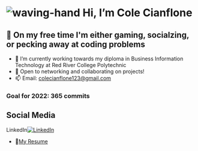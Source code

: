  # ![waving-hand](Waving-Hand-Gif]https://raw.githubusercontent.com/nixin72/nixin72/master/wave.gif) Hi, I’m Cole Cianflone
 ## 👀 On my free time I'm either gaming, socialzing, or pecking away at coding problems
- 🌱 I’m currently working towards my diploma in Business Information Technology at Red River College Polytechnic
- 💞️ Open to networking and collaborating on projects!
- 📫 Email: colecianflone123@gmail.com

 ### Goal for 2022: 365 commits
 
## Social Media 
LinkedIn[![LinkedIn][1]][2]

<!-- Icons -->
[1]: https://raw.githubusercontent.com/MartinHeinz/MartinHeinz/master/linkedin-3-16.png

<!-- Links to your social media accounts -->

[2]: https://www.linkedin.com/in/colecianflone/

- :paperclip:[My Resume](https://github.com/CCianfloneDev/CCianfloneDev/blob/main/ColeCCResume.pdf)
